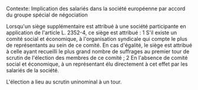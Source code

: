 Contexte: Implication des salariés dans la société européenne  par accord du groupe spécial de négociation

Lorsqu'un siège supplémentaire est attribué à une société participante en application de l'article L. 2352-4, ce siège est attribué : 1 S'il existe un comité social et économique, à l'organisation syndicale qui compte le plus de représentants au sein de ce comité. En cas d'égalité, le siège est attribué à celle ayant recueilli le plus grand nombre de suffrages au premier tour de scrutin de l'élection des membres de ce comité ; 2 En l'absence de comité social et économique, à un représentant élu directement à cet effet par les salariés de la société.

L'élection a lieu au scrutin uninominal à un tour.